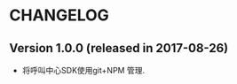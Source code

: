 CHANGELOG
=========

Version 1.0.0 (released in 2017-08-26)
--------------------------------------

* 将呼叫中心SDK使用git+NPM 管理. 

